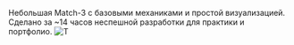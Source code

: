 Небольшая Match-3 с базовыми механиками и простой визуализацией. Сделано за ~14 часов неспешной разработки для практики и портфолио. ![T](https://github.com/user-attachments/assets/b70d94e8-f177-4471-8855-16321c483191)
